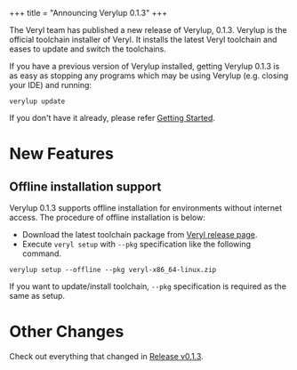 +++
title = "Announcing Verylup 0.1.3"
+++

The Veryl team has published a new release of Verylup, 0.1.3.
Verylup is the official toolchain installer of Veryl.
It installs the latest Veryl toolchain and eases to update and switch the toolchains.

If you have a previous version of Verylup installed, getting Verylup 0.1.3 is as easy as stopping any programs which may be using Verylup (e.g. closing your IDE) and running:

```
verylup update
```

If you don't have it already, please refer [Getting Started](https://doc.veryl-lang.org/book/03_getting_started/01_installation.html).

# New Features

## Offline installation support

Verylup 0.1.3 supports offline installation for environments without internet access.
The procedure of offline installation is below:

* Download the latest toolchain package from [Veryl release page](https://github.com/veryl-lang/veryl/releases).
* Execute `veryl setup` with `--pkg` specification like the following command.

```
verylup setup --offline --pkg veryl-x86_64-linux.zip
```

If you want to update/install toolchain, `--pkg` specification is required as the same as setup.

# Other Changes

Check out everything that changed in [Release v0.1.3](https://github.com/veryl-lang/verylup/releases/tag/v0.1.3).
